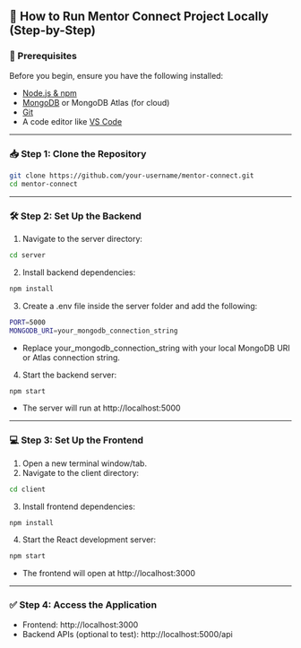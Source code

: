 ## 🚀 How to Run Mentor Connect Project Locally (Step-by-Step)

### 🧰 Prerequisites

Before you begin, ensure you have the following installed:

- [Node.js & npm](https://nodejs.org/)
- [MongoDB](https://www.mongodb.com/try/download/community) or MongoDB Atlas (for cloud)
- [Git](https://git-scm.com/)
- A code editor like [VS Code](https://code.visualstudio.com/)

---

### 📥 Step 1: Clone the Repository

```bash
git clone https://github.com/your-username/mentor-connect.git
cd mentor-connect
```
---

### 🛠️ Step 2: Set Up the Backend
1. Navigate to the server directory:

```bash
cd server
```

2. Install backend dependencies:

```bash
npm install
```

3. Create a .env file inside the server folder and add the following:

```bash
PORT=5000
MONGODB_URI=your_mongodb_connection_string
```
- Replace your_mongodb_connection_string with your local MongoDB URI or Atlas connection string.
  
4. Start the backend server:

```bash
npm start
```
- The server will run at http://localhost:5000

---


### 💻 Step 3: Set Up the Frontend

1. Open a new terminal window/tab.
2. Navigate to the client directory:

```bash
cd client
```
3. Install frontend dependencies:

```bash
npm install
```

4. Start the React development server:

```bash
npm start
```
- The frontend will open at http://localhost:3000

---

### ✅ Step 4: Access the Application
- Frontend: http://localhost:3000
- Backend APIs (optional to test): http://localhost:5000/api
